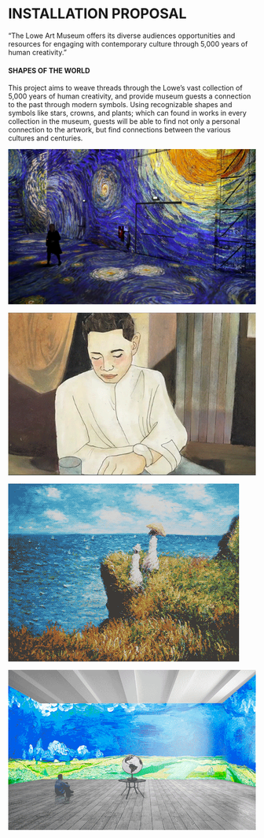 # INSTALLATION PROPOSAL

“The Lowe Art Museum offers its diverse audiences opportunities and resources for engaging with contemporary culture through 5,000 years of human creativity.”

#### SHAPES OF THE WORLD
This project aims to weave threads through the Lowe’s vast collection of 5,000 years of human creativity, and provide museum guests a connection to the past through modern symbols. Using recognizable shapes and symbols like stars, crowns, and plants; which can found in works in every collection in the museum, guests will be able to find not only a personal connection to the artwork, but find connections between the various cultures and centuries.

![s](https://github.com/artdelolo/CIM595-795-Installations/blob/master/HW/Installation/instal.jpg)

![s](https://github.com/artdelolo/CIM595-795-Installations/blob/master/HW/Installation/instal-2.gif)

![s](https://github.com/artdelolo/CIM595-795-Installations/blob/master/HW/Installation/instal-3.gif)

![s](https://github.com/artdelolo/CIM595-795-Installations/blob/master/HW/Installation/instal-4.gif)
